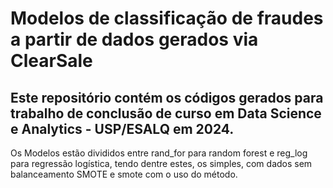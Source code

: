 # Modelos de classificação de fraudes a partir de dados gerados via ClearSale

## Este repositório contém os códigos gerados para trabalho de conclusão de curso em Data Science e Analytics - USP/ESALQ em 2024. 

Os Modelos estão divididos entre rand_for para random forest e reg_log para regressão logística, tendo dentre estes, os simples, com dados sem balanceamento SMOTE e smote com o uso do método.

